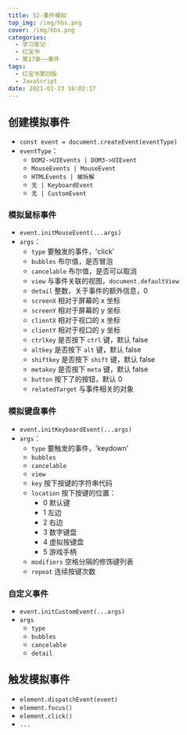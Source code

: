 ```yaml
---
title: 52-事件模拟
top_img: /img/hbs.png
cover: /img/hbs.png
categories:
  - 学习笔记
  - 红宝书
  - 第17章——事件
tags:
  - 红宝书第四版
  - JavaScript
date: 2021-01-23 16:02:17
---
```


## 创建模拟事件

- `const event = document.createEvent(eventType)`
- `eventType`：
  - `DOM2->UIEvents | DOM3->UIEvent`
  - `MouseEvents | MouseEvent`
  - `HTMLEvents | 被拆解`
  - `无 | KeyboardEvent`
  - `无 | CustomEvent`

### 模拟鼠标事件

- `event.initMouseEvent(...args)`
- `args`：
  - `type` 要触发的事件，'click'
  - `bubbles` 布尔值，是否冒泡
  - `cancelable` 布尔值，是否可以取消
  - `view` 与事件关联的视图，`document.defaultView`
  - `detail` 整数，关于事件的额外信息，0
  - `screenX` 相对于屏幕的 x 坐标
  - `screenY` 相对于屏幕的 y 坐标
  - `clientX` 相对于视口的 x 坐标
  - `clientY` 相对于视口的 y 坐标
  - `ctrlkey` 是否按下 `ctrl` 键，默认 false
  - `altkey` 是否按下 `alt` 键，默认 false
  - `shiftkey` 是否按下 `shift` 键，默认 false
  - `metakey` 是否按下 `meta` 键，默认 false
  - `button` 按下了的按钮，默认 0
  - `relatedTarget` 与事件相关的对象

### 模拟键盘事件

- `event.initKeyboardEvent(...args)`
- `args`：
  - `type` 要触发的事件，'keydown'
  - `bubbles`
  - `cancelable`
  - `view`
  - `key` 按下按键的字符串代码
  - `location` 按下按键的位置：
    - 0 默认键
    - 1 左边
    - 2 右边
    - 3 数字键盘
    - 4 虚拟按键盘
    - 5 游戏手柄
  - `modifiers` 空格分隔的修饰键列表
  - `repeat` 连续按键次数

### 自定义事件

- `event.initCustomEvent(...args)`
- `args`
  - `type`
  - `bubbles`
  - `cancelable`
  - `detail`

## 触发模拟事件

- `element.dispatchEvent(event)`
- `element.focus()`
- `element.click()`
- `...`
